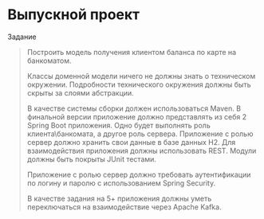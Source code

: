 # Выпускной проект
Задание 

>
> Построить модель получения клиентом баланса по карте на банкоматом.
> 
> Классы доменной модели ничего не должны знать о техническом окружении. Подробности технического окружения должны быть скрыты за слоями абстракции.
>
> В качестве системы сборки должен использоваться Maven. В финальной версии приложение должно представлять из себя 2 Spring Boot приложения. Одно будет выполнять роль клиента\банкомата, а другое роль сервера. Приложение с ролью сервер должно хранить свои данные в базе данных H2. Для взаимодействия приложения должны использовать REST. Модули должны быть покрыты JUnit тестами.
> 
> Приложение с ролью сервер должно требовать аутентификации по логину и паролю с использованием Spring Security.
> 
> В качестве задания на 5+ приложения должны уметь переключаться на взаимодействие через Apache Kafka.
